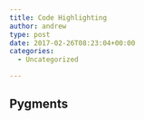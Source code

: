 ```yaml
---
title: Code Highlighting
author: andrew
type: post
date: 2017-02-26T08:23:04+00:00
categories:
  - Uncategorized

---
```

## Pygments
